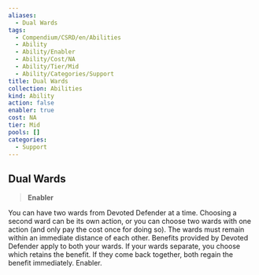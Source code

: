 ```yaml
---
aliases:
  - Dual Wards
tags:
  - Compendium/CSRD/en/Abilities
  - Ability
  - Ability/Enabler
  - Ability/Cost/NA
  - Ability/Tier/Mid
  - Ability/Categories/Support
title: Dual Wards
collection: Abilities
kind: Ability
action: false
enabler: true
cost: NA
tier: Mid
pools: []
categories:
  - Support
---
```

## Dual Wards  
>**Enabler**
  
You can have two wards from Devoted Defender at a time. Choosing a second ward can be its own action, or you can choose two wards with one action (and only pay the cost once for doing so). The wards must remain within an immediate distance of each other. Benefits provided by Devoted Defender apply to both your wards. If your wards separate, you choose which retains the benefit. If they come back together, both regain the benefit immediately. Enabler.
